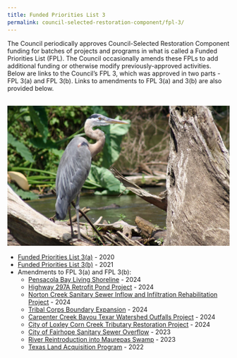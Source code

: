 ```yaml
---
title: Funded Priorities List 3
permalink: council-selected-restoration-component/fpl-3/
---
```


The Council periodically approves Council-Selected Restoration Component funding for batches of projects and programs in what is called a Funded Priorities List (FPL). The Council occasionally amends these FPLs to add additional funding or otherwise modify previously-approved activities. Below are links to the Council’s FPL 3, which was approved in two parts - FPL 3(a) and FPL 3(b). Links to amendments to FPL 3(a) and 3(b) are also provided below.

<br>
<img src="/img/PRDFT-h4-20150624.jpg" alt="A Great Blue Heron stands gracefully on a fallen tree by the water's edge, scanning the shallow stream for fish. Herons can be found in marshes, swamp and lakeshore habitats." loading="lazy">
</br>

- [Funded Priorities List 3(a)](/pdfs/Final_FPL_3a_Final_Perdido_EC_508_3_2_2020.pdf) - 2020
- [Funded Priorities List 3(b)](/pdfs/FPL3b_Final_Document.pdf) - 2021
- Amendments to FPL 3(a) and FPL 3(b):
  - [Pensacola Bay Living Shoreline](/pdfs/PRDFT_Pensacola_LS_FPL_Amendment_Summary_20241218.pdf) - 2024
  - [Highway 297A Retrofit Pond Project](/pdfs/Hwy_297a_Retrofit_Pond_Project_FPL_Amendment_Summary_508_20240926.docx) - 2024
  - [Norton Creek Sanitary Sewer Inflow and Infiltration Rehabilitation Project](/pdfs/Norton_Creek_FPL_Amendment_Summary_508_20240926.docx) - 2024
  - [Tribal Corps Boundary Expansion](/pdfs/Tribal_Youth_Boundary_Expansion_FPL_Amendment_Summary_508_20240926.docx) - 2024
  - [Carpenter Creek Bayou Texar Watershed Outfalls Project](/pdfs/FPL3b_Amendment_FL_Carpenter_Creek_Bayou_Texar_Summary_508_0240117.pdf) - 2024
  - [City of Loxley Corn Creek Tributary Restoration Project](/pdfs/FPL3b_Amendment_AL_City_of_Loxley_Corn_Creek_Summary_508_20240109.pdf) - 2024
  - [City of Fairhope Sanitary Sewer Overflow](/pdfs/FPL_3b_Amendment_AL_Fairhope_WQ_Project_Final_508_compliant.pdf) - 2023
  - [River Reintroduction into Maurepas Swamp](/pdfs/Bahia_Grande_Maurepas_FPL_Amendment_Summary_508.pdf) - 2023
  - [Texas Land Acquisition Program](/pdfs/Amendment_FPL3b_TX_Land_Acquisition_Program_Final_508_09212022.docx.pdf) - 2022
